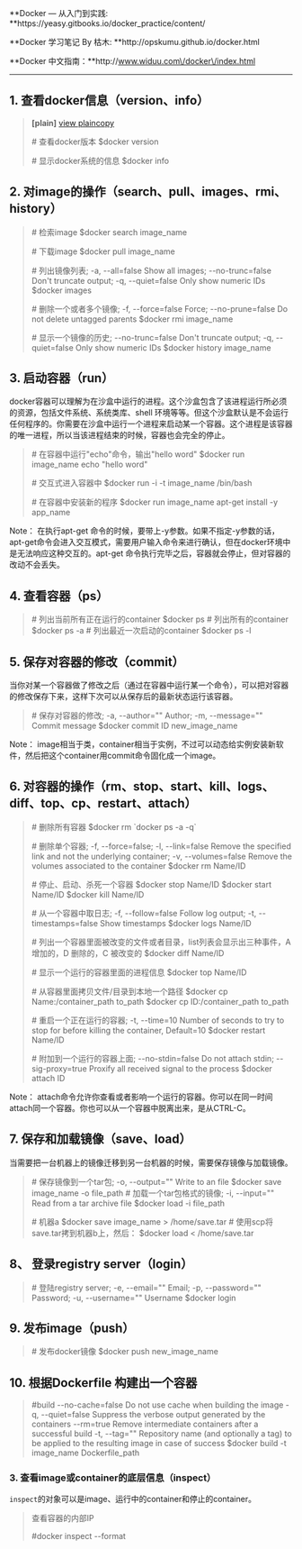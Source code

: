 **Docker — 从入门到实践: **https:\/\/yeasy.gitbooks.io\/docker\_practice\/content\/

**Docker 学习笔记 By 枯木: **http:\/\/opskumu.github.io\/docker.html

**Docker 中文指南：**http:\/\/www.widuu.com\/docker\/index.html

---

## 1. 查看docker信息（version、info）

> **\[plain\]** [view plain](http://blog.csdn.net/we_shell/article/details/38368137# "view plain")[copy](http://blog.csdn.net/we_shell/article/details/38368137# "copy")
> 
> \# 查看docker版本
> $docker version
> 
> \# 显示docker系统的信息
> $docker info

## 2. 对image的操作（search、pull、images、rmi、history）

> \# 检索image
> $docker search image\_name
> 
> \# 下载image
> $docker pull image\_name
> 
> \# 列出镜像列表; -a, --all=false Show all images; --no-trunc=false Don't truncate output; -q, --quiet=false Only show numeric IDs
> $docker images
> 
> \# 删除一个或者多个镜像; -f, --force=false Force; --no-prune=false Do not delete untagged parents
> $docker rmi image\_name
> 
> \# 显示一个镜像的历史; --no-trunc=false Don't truncate output; -q, --quiet=false Only show numeric IDs
> $docker history image\_name

## 3. 启动容器（run）

docker容器可以理解为在沙盒中运行的进程。这个沙盒包含了该进程运行所必须的资源，包括文件系统、系统类库、shell 环境等等。但这个沙盒默认是不会运行任何程序的。你需要在沙盒中运行一个进程来启动某一个容器。这个进程是该容器的唯一进程，所以当该进程结束的时候，容器也会完全的停止。

> \# 在容器中运行"echo"命令，输出"hello word"
> $docker run image\_name echo "hello word"
> 
> \# 交互式进入容器中
> $docker run -i -t image\_name \/bin\/bash
> 
> \# 在容器中安装新的程序
> $docker run image\_name apt-get install -y app\_name

Note： 在执行apt-get 命令的时候，要带上-y参数。如果不指定-y参数的话，apt-get命令会进入交互模式，需要用户输入命令来进行确认，但在docker环境中是无法响应这种交互的。apt-get 命令执行完毕之后，容器就会停止，但对容器的改动不会丢失。

## 4. 查看容器（ps）

> \# 列出当前所有正在运行的container
> $docker ps
> \# 列出所有的container
> $docker ps -a
> \# 列出最近一次启动的container
> $docker ps -l

## 5. 保存对容器的修改（commit）

当你对某一个容器做了修改之后（通过在容器中运行某一个命令），可以把对容器的修改保存下来，这样下次可以从保存后的最新状态运行该容器。

> \# 保存对容器的修改; -a, --author="" Author; -m, --message="" Commit message
> $docker commit ID new\_image\_name

Note： image相当于类，container相当于实例，不过可以动态给实例安装新软件，然后把这个container用commit命令固化成一个image。

## 6. 对容器的操作（rm、stop、start、kill、logs、diff、top、cp、restart、attach）

> \# 删除所有容器
> $docker rm \`docker ps -a -q\`
> 
> \# 删除单个容器; -f, --force=false; -l, --link=false Remove the specified link and not the underlying container; -v, --volumes=false Remove the volumes associated to the container
> $docker rm Name\/ID
> 
> \# 停止、启动、杀死一个容器
> $docker stop Name\/ID
> $docker start Name\/ID
> $docker kill Name\/ID
> 
> \# 从一个容器中取日志; -f, --follow=false Follow log output; -t, --timestamps=false Show timestamps
> $docker logs Name\/ID
> 
> \# 列出一个容器里面被改变的文件或者目录，list列表会显示出三种事件，A 增加的，D 删除的，C 被改变的
> $docker diff Name\/ID
> 
> \# 显示一个运行的容器里面的进程信息
> $docker top Name\/ID
> 
> \# 从容器里面拷贝文件\/目录到本地一个路径
> $docker cp Name:\/container\_path to\_path
> $docker cp ID:\/container\_path to\_path
> 
> \# 重启一个正在运行的容器; -t, --time=10 Number of seconds to try to stop for before killing the container, Default=10
> $docker restart Name\/ID
> 
> \# 附加到一个运行的容器上面; --no-stdin=false Do not attach stdin; --sig-proxy=true Proxify all received signal to the process
> $docker attach ID

Note： attach命令允许你查看或者影响一个运行的容器。你可以在同一时间attach同一个容器。你也可以从一个容器中脱离出来，是从CTRL-C。

## 7. 保存和加载镜像（save、load）

当需要把一台机器上的镜像迁移到另一台机器的时候，需要保存镜像与加载镜像。

> \# 保存镜像到一个tar包; -o, --output="" Write to an file
> $docker save image\_name -o file\_path
> \# 加载一个tar包格式的镜像; -i, --input="" Read from a tar archive file
> $docker load -i file\_path
> 
> \# 机器a
> $docker save image\_name &gt; \/home\/save.tar
> \# 使用scp将save.tar拷到机器b上，然后：
> $docker load &lt; \/home\/save.tar

## 8、 登录registry server（login）

> \# 登陆registry server; -e, --email="" Email; -p, --password="" Password; -u, --username="" Username
> $docker login

## 9. 发布image（push）

> \# 发布docker镜像
> $docker push new\_image\_name

## 10. 根据Dockerfile 构建出一个容器

> \#build
>  --no-cache=false Do not use cache when building the image
>  -q, --quiet=false Suppress the verbose output generated by the containers
>  --rm=true Remove intermediate containers after a successful build
>  -t, --tag="" Repository name \(and optionally a tag\) to be applied to the resulting image in case of success
> $docker build -t image\_name Dockerfile\_path

### **3. 查看image或container的底层信息（inspect）**

`inspect`的对象可以是image、运行中的container和停止的container。

> 查看容器的内部IP
> 
> \#docker inspect --format

